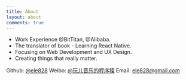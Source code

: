 ```yaml
---
title: About
layout: about
comments: true
---
```


- Work Experience @BitTitan, @Alibaba.
- The translator of book - Learning React Native.
- Focusing on Web Development and UX Design.
- Creating things that really matter.

Github: [@ele828](https://github.com/ele828)
Weibo: [@玩儿音乐的程序猿](http://weibo.com/ele828)
Email: ele828@gmail.com